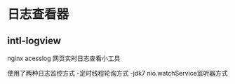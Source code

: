 # 日志查看器
## intl-logview

nginx acesslog 网页实时日志查看小工具

使用了两种日志监控方式
-定时线程轮询方式
-jdk7 nio.watchService监听器方式



